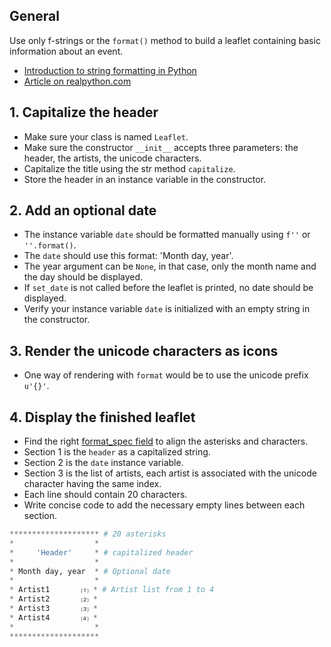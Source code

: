 ## General

Use only f-strings or the `format()` method to build a leaflet containing basic information about an event.

- [Introduction to string formatting in Python][str-f-strings-docs]
- [Article on realpython.com][realpython-article]

## 1. Capitalize the header

- Make sure your class is named `Leaflet`.
- Make sure the constructor `__init__` accepts three parameters: the header, the artists, the unicode characters.
- Capitalize the title using the str method `capitalize`.
- Store the header in an instance variable in the constructor.

## 2. Add an optional date

- The instance variable `date` should be formatted manually using `f''` or `''.format()`.
- The `date` should use this format: 'Month day, year'.
- The year argument can be `None`, in that case, only the month name and the day should be displayed.
- If `set_date` is not called before the leaflet is printed, no date should be displayed.
- Verify your instance variable `date` is initialized with an empty string in the constructor.

## 3. Render the unicode characters as icons

- One way of rendering with `format` would be to use the unicode prefix `u'{}'`.

## 4. Display the finished leaflet

- Find the right [format_spec field][formatspec-docs] to align the asterisks and characters.
- Section 1 is the `header` as a capitalized string.
- Section 2 is the `date` instance variable.
- Section 3 is the list of artists, each artist is associated with the unicode character having the same index.
- Each line should contain 20 characters.
- Write concise code to add the necessary empty lines between each section.

```python
******************** # 20 asterisks
*                  *
*     'Header'     * # capitalized header
*                  *
* Month day, year  * # Optional date
*                  *
* Artist1       ⑴ * # Artist list from 1 to 4
* Artist2       ⑵ *
* Artist3       ⑶ *
* Artist4       ⑷ *
*                  *
********************
```

[str-f-strings-docs]: https://docs.python.org/3/reference/lexical_analysis.html#f-strings
[realpython-article]: https://realpython.com/python-formatted-output/
[formatspec-docs]: https://docs.python.org/3/library/string.html#formatspec
